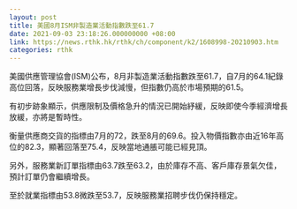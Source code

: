 ```yaml
---
layout: post
title: 美國8月ISM非製造業活動指數跌至61.7
date: 2021-09-03 23:18:26.000000000 +08:00
link: https://news.rthk.hk/rthk/ch/component/k2/1608998-20210903.htm
categories: rthk
---
```


美國供應管理協會(ISM)公布，8月非製造業活動指數跌至61.7，自7月的64.1紀錄高位回落，反映服務業增長步伐減慢，但指數仍高於市場預期的61.5。

有初步跡象顯示，供應限制及價格急升的情況已開始紓緩，反映即使今季經濟增長放緩，亦將是暫時性。

衡量供應商交貨的指標由7月的72，跌至8月的69.6。投入物價指數亦由近16年高位的82.3，顯著回落至75.4，反映當地通脹可能已經見頂。

另外，服務業新訂單指標由63.7跌至63.2，由於庫存不高、客戶庫存景氣欠佳，預計訂單仍會繼續增長。

至於就業指標由53.8微跌至53.7，反映服務業招聘步伐仍保持穩定。
